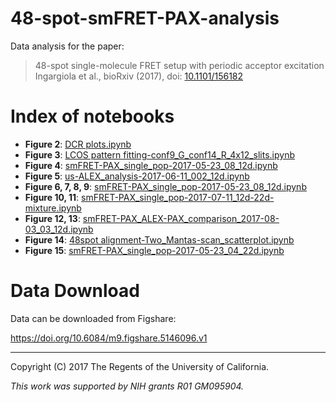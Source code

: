 # 48-spot-smFRET-PAX-analysis

Data analysis for the paper:

> 48-spot single-molecule FRET setup with periodic acceptor excitation <br>
> Ingargiola et al., bioRxiv (2017), doi: [10.1101/156182](https://doi.org/10.1101/156182)

# Index of notebooks

- **Figure 2**: [DCR plots.ipynb](http://nbviewer.jupyter.org/github/tritemio/48-spot-smFRET-PAX-analysis/blob/master/DCR%20plots.ipynb)
- **Figure 3**: [LCOS pattern fitting-conf9_G_conf14_R_4x12_slits.ipynb](http://nbviewer.jupyter.org/github/tritemio/48-spot-smFRET-PAX-analysis/blob/master/alignment/2017-04-28/pattern_profiling/LCOS%20pattern%20fitting-conf9_G_conf14_R_4x12_slits.ipynb)
- **Figure 4**: [smFRET-PAX_single_pop-2017-05-23_08_12d.ipynb](http://nbviewer.jupyter.org/github/tritemio/48-spot-smFRET-PAX-analysis/blob/master/smFRET-PAX_single_pop-2017-05-23_08_12d.ipynb)
- **Figure 5**: [us-ALEX_analysis-2017-06-11_002_12d.ipynb](http://nbviewer.jupyter.org/github/tritemio/48-spot-smFRET-PAX-analysis/blob/master/us-ALEX_analysis-2017-06-11_002_12d.ipynb)
- **Figure 6, 7, 8, 9**: [smFRET-PAX_single_pop-2017-05-23_08_12d.ipynb](http://nbviewer.jupyter.org/github/tritemio/48-spot-smFRET-PAX-analysis/blob/master/smFRET-PAX_single_pop-2017-05-23_08_12d.ipynb)
- **Figure 10, 11**: [smFRET-PAX_single_pop-2017-07-11_12d-22d-mixture.ipynb](http://nbviewer.jupyter.org/github/tritemio/48-spot-smFRET-PAX-analysis/blob/master/smFRET-PAX_single_pop-2017-07-11_12d-22d-mixture.ipynb)
- **Figure 12, 13**: [smFRET-PAX_ALEX-PAX_comparison_2017-08-03_03_12d.ipynb](http://nbviewer.jupyter.org/github/tritemio/48-spot-smFRET-PAX-analysis/blob/master/smFRET-PAX_ALEX-PAX_comparison_2017-08-03_03_12d.ipynb)
- **Figure 14**: [48spot alignment-Two_Mantas-scan_scatterplot.ipynb](http://nbviewer.jupyter.org/github/tritemio/48-spot-smFRET-PAX-analysis/blob/master/alignment/2017-05-02/48spot%20alignment-Two_Mantas-scan_scatterplot.ipynb)
- **Figure 15**: [smFRET-PAX_single_pop-2017-05-23_04_22d.ipynb](http://nbviewer.jupyter.org/github/tritemio/48-spot-smFRET-PAX-analysis/blob/master/smFRET-PAX_single_pop-2017-05-23_04_22d.ipynb)

# Data Download

Data can be downloaded from Figshare:

https://doi.org/10.6084/m9.figshare.5146096.v1

----
Copyright (C) 2017 The Regents of the University of California.

*This work was supported by NIH grants R01 GM095904.*



